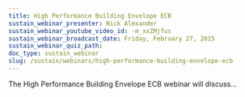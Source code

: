 ```yaml
---
title: High Performance Building Envelope ECB
sustain_webinar_presenter: Nick Alexander
sustain_webinar_youtube_video_id: -m_xxZMjfus
sustain_webinar_broadcast_date: Friday, February 27, 2015
sustain_webinar_quiz_path:
doc_type: sustain_webinar
slug: /sustain/webinars/high-performance-building-envelope-ecb
---
```


The High Performance Building Envelope ECB webinar will discuss...
